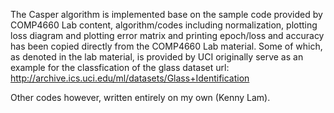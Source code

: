 The Casper algorithm is implemented base on the sample code provided by COMP4660
Lab content, algorithm/codes including normalization, plotting loss diagram and plotting
error matrix and printing epoch/loss and accuracy has been copied directly from the COMP4660
Lab material. Some of which, as denoted in the lab material, is provided by UCI originally serve
as an example for the classfication of the glass dataset
url: http://archive.ics.uci.edu/ml/datasets/Glass+Identification

Other codes however, written entirely on my own (Kenny Lam).